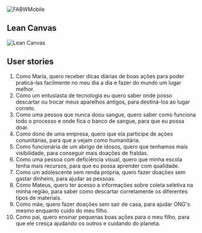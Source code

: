 ![FABWMobile](https://github.com/KallyneRocha/PorUmMundoMelhor/assets/81446987/ee51ea5d-88b6-4107-9015-dc75e58fb06f)

## Lean Canvas

![Lean Canvas](https://user-images.githubusercontent.com/81446987/235788177-94f6d485-f437-4367-a201-19ed74f8910c.png)

## User stories

1. Como Maria, quero receber dicas diárias de boas ações para poder praticá-las facilmente no meu dia a dia e fazer do mundo um lugar melhor.
2. Como um entusiasta de tecnologia eu quero saber onde posso descartar ou trocar meus aparelhos antigos, para destiná-los ao lugar correto.
3. Como uma pessoa que nunca doou sangue, quero saber como funciona todo o processo e onde fica o banco de sangue, para que eu possa doar.
4. Como dono de uma empresa, quero que ela participe de ações conunitárias, para que a vejam como humanitária.
5. Como funcionária de um abrigo de idosos, quero que tenhamos mais visibilidade, para conseguir mais doações de fraldas.
6. Como uma pessoa com deficiência visual, quero que minha escola tenha mais recursos, para que eu possa aprender com qualidade.
7. Como um adolescente sem renda própria, quero fazer doações sem gastar dinheiro, para ajudar as pessoas.
8. Como Mateus, quero ter acesso a informações sobre coleta seletiva na minha região, para saber como descartar corretamente os diferentes tipos de materiais.
9. Como mãe, quero fazer doações sem sair de casa, para ajudar ONG's mesmo enquanto cuido do meu filho.
10. Como pai, quero ensinar pequenas boas ações para o meu filho, para que ele cresça ajudando os outros e cuidando do planeta.
